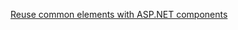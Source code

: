 ﻿[Reuse common elements with ASP.NET components](http://www.techrepublic.com/article/reuse-common-elements-with-aspnet-components/)

